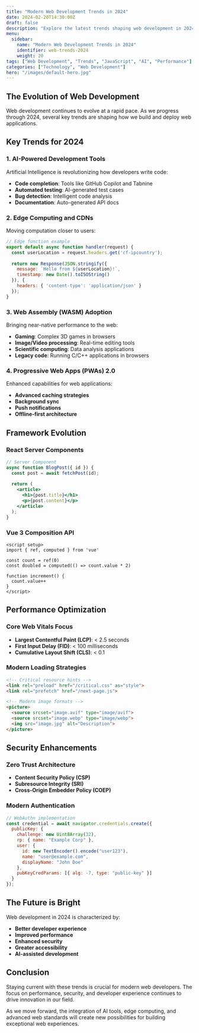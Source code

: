 ```yaml
---
title: "Modern Web Development Trends in 2024"
date: 2024-02-20T14:30:00Z
draft: false
description: "Explore the latest trends shaping web development in 2024, from AI integration to performance optimization"
menu:
  sidebar:
    name: "Modern Web Development Trends in 2024"
    identifier: web-trends-2024
    weight: 20
tags: ["Web Development", "Trends", "JavaScript", "AI", "Performance"]
categories: ["Technology", "Web Development"]
hero: "/images/default-hero.jpg"
---
```


## The Evolution of Web Development

Web development continues to evolve at a rapid pace. As we progress through 2024, several key trends are shaping how we build and deploy web applications.

## Key Trends for 2024

### 1. AI-Powered Development Tools

Artificial Intelligence is revolutionizing how developers write code:

- **Code completion**: Tools like GitHub Copilot and Tabnine
- **Automated testing**: AI-generated test cases
- **Bug detection**: Intelligent code analysis
- **Documentation**: Auto-generated API docs

### 2. Edge Computing and CDNs

Moving computation closer to users:

```javascript
// Edge function example
export default async function handler(request) {
  const userLocation = request.headers.get('cf-ipcountry');
  
  return new Response(JSON.stringify({
    message: `Hello from ${userLocation}!`,
    timestamp: new Date().toISOString()
  }), {
    headers: { 'content-type': 'application/json' }
  });
}
```

### 3. Web Assembly (WASM) Adoption

Bringing near-native performance to the web:

- **Gaming**: Complex 3D games in browsers
- **Image/Video processing**: Real-time editing tools
- **Scientific computing**: Data analysis applications
- **Legacy code**: Running C/C++ applications in browsers

### 4. Progressive Web Apps (PWAs) 2.0

Enhanced capabilities for web applications:

- **Advanced caching strategies**
- **Background sync**
- **Push notifications**
- **Offline-first architecture**

## Framework Evolution

### React Server Components

```jsx
// Server Component
async function BlogPost({ id }) {
  const post = await fetchPost(id);
  
  return (
    <article>
      <h1>{post.title}</h1>
      <p>{post.content}</p>
    </article>
  );
}
```

### Vue 3 Composition API

```vue
<script setup>
import { ref, computed } from 'vue'

const count = ref(0)
const doubled = computed(() => count.value * 2)

function increment() {
  count.value++
}
</script>
```

## Performance Optimization

### Core Web Vitals Focus

- **Largest Contentful Paint (LCP)**: < 2.5 seconds
- **First Input Delay (FID)**: < 100 milliseconds
- **Cumulative Layout Shift (CLS)**: < 0.1

### Modern Loading Strategies

```html
<!-- Critical resource hints -->
<link rel="preload" href="/critical.css" as="style">
<link rel="prefetch" href="/next-page.js">

<!-- Modern image formats -->
<picture>
  <source srcset="image.avif" type="image/avif">
  <source srcset="image.webp" type="image/webp">
  <img src="image.jpg" alt="Description">
</picture>
```

## Security Enhancements

### Zero Trust Architecture

- **Content Security Policy (CSP)**
- **Subresource Integrity (SRI)**
- **Cross-Origin Embedder Policy (COEP)**

### Modern Authentication

```javascript
// WebAuthn implementation
const credential = await navigator.credentials.create({
  publicKey: {
    challenge: new Uint8Array(32),
    rp: { name: "Example Corp" },
    user: {
      id: new TextEncoder().encode("user123"),
      name: "user@example.com",
      displayName: "John Doe"
    },
    pubKeyCredParams: [{ alg: -7, type: "public-key" }]
  }
});
```

## The Future is Bright

Web development in 2024 is characterized by:

- **Better developer experience**
- **Improved performance**
- **Enhanced security**
- **Greater accessibility**
- **AI-assisted development**

## Conclusion

Staying current with these trends is crucial for modern web developers. The focus on performance, security, and developer experience continues to drive innovation in our field.

As we move forward, the integration of AI tools, edge computing, and advanced web standards will create new possibilities for building exceptional web experiences.